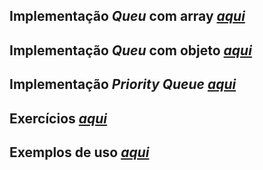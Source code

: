 ## Implementação _Queu_ com array _[aqui](./queue_array/)_

## Implementação _Queu_ com objeto _[aqui](./queue_object/)_

## Implementação _Priority Queue_ _[aqui](./queue_priority/)_

## Exercícios _[aqui](./exercicios)_

## Exemplos de uso _[aqui](./exemplos_de_uso)_
